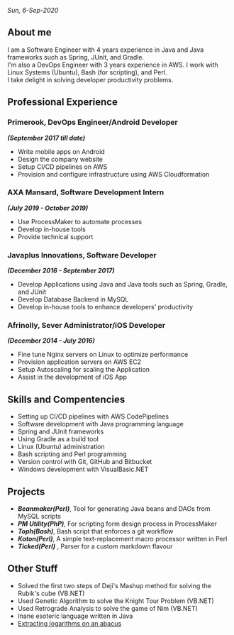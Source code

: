 <em>Sun, 6-Sep-2020</em><br />
<a href="https://linkedin.com/in/dejiadegbite" target="_blank" class="fa fa-linkedin fa-2x" style="margin : 12px 12px 12px 0px"></a>
<a href="https://twitter.com/d2alphame" target="_blank" class="fa fa-twitter fa-2x" style="margin : 12px"></a>
<a href="https://github.com/d2alphame" target="_blank" class="fa fa-github fa-2x" style="margin : 12px"></a>
<a href="https://facebook.com/dejiadegbite" target="_blank" class="fa fa-facebook fa-2x" style="margin : 12px"></a>
<a href="https://quora.com/profile/Deji-Adegbite" target="_blank" class="fa fa-quora fa-2x" style="margin : 12px"></a>

## About me

I am a Software Engineer with 4 years experience in Java and Java frameworks such as Spring, JUnit, and Gradle.  
I'm also a DevOps Engineer with 3 years experience in AWS. I work with Linux Systems (Ubuntu), Bash (for scripting),
and Perl.  
I take delight in solving developer productivity problems.

## Professional Experience

### Primerook, DevOps Engineer/Android Developer
***(September 2017 till date)***
+ Write mobile apps on Android
+ Design the company website
+ Setup CI/CD pipelines on AWS
+ Provision and configure infrastructure using AWS Cloudformation

### AXA Mansard, Software Development Intern 
***(July 2019 - October 2019)***
+ Use ProcessMaker to automate processes
+ Develop in-house tools
+ Provide technical support

### Javaplus Innovations, Software Developer
***(December 2016 - September 2017)***
+ Develop Applications using Java and Java tools such as Spring, Gradle, and JUnit
+ Develop Database Backend in MySQL
+ Develop in-house tools to enhance developers' productivity

### Afrinolly, Sever Administrator/iOS Developer
***(December 2014 - July 2016)***
+ Fine tune Nginx servers on Linux to optimize performance
+ Provision application servers on AWS EC2
+ Setup Autoscaling for scaling the Application
+ Assist in the development of iOS App

## Skills and Compentencies
+ Setting up CI/CD pipelines with AWS CodePipelines
+ Software development with Java programming language
+ Spring and JUnit frameworks
+ Using Gradle as a build tool
+ Linux (Ubuntu) administration
+ Bash scripting and Perl programming
+ Version control with Git, GitHub and Bitbucket
+ Windows development with VisualBasic.NET

## Projects
+ ***Beanmaker(Perl)***, Tool for generating Java beans and DAOs from MySQL scripts
+ ***PM Utility(PhP)***, For scripting form design process in ProcessMaker
+ ***Toph(Bash)***, Bash script that enforces a git workflow
+ ***Katon(Perl)***, A simple text-replacement macro processor written in Perl
+ ***Ticked(Perl)*** , Parser for a custom markdown flavour

## Other Stuff
+ Solved the first two steps of Deji's Mashup method for solving the Rubik's cube (VB.NET)
+ Used Genetic Algorithm to solve the Knight Tour Problem (VB.NET)
+ Used Retrograde Analysis to solve the game of Nim (VB.NET)
+ Inane esoteric language written in Java
+ [Extracting logarithms on an abacus](http://totton.idirect.com/soroban/Logarithms/)

<a href="https://linkedin.com/in/dejiadegbite" target="_blank" class="fa fa-linkedin fa-2x" style="margin : 12px 12px 12px 0px"></a>
<a href="https://twitter.com/d2alphame" target="_blank" class="fa fa-twitter fa-2x" style="margin : 12px"></a>
<a href="https://github.com/d2alphame" target="_blank" class="fa fa-github fa-2x" style="margin : 12px"></a>
<a href="https://facebook.com/dejiadegbite" target="_blank" class="fa fa-facebook fa-2x" style="margin : 12px"></a>
<a href="https://quora.com/profile/Deji-Adegbite" target="_blank" class="fa fa-quora fa-2x" style="margin : 12px"></a>